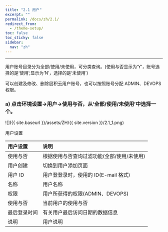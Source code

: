 ```yaml
---
title: "2.1 用户"
excerpt: ""
permalink: /docs/zh/2.1/
redirect_from:
  - /theme-setup/
toc: false
toc_sticky: false
sidebar:
  nav: "zh"
---
```


---
用户账号目录分为全部/使用/未使用，可分类查询。(使用与否显示为‘Y’，账号选择的是‘使用’;显示为‘N’，选择的是‘未使用’)

可以创建及修改、删除层积云用户账号，也可以按照账号分配 ADMIN、DEVOPS 权限。

### a) 点击环境设置→用户→使用与否，从‘全部/使用/未使用’中选择一个。
![]({{ site.baseurl }}/assets/ZH/{{ site.version }}/2.1_1.png)

用户设置

| **用户设置** | **说明** |
| :--- | :--- |
| 使用与否 | 根据使用与否查询过滤功能(全部/使用/未使用) |
| 用户创建 | 切换到用户添加页面 |
| 用户 ID | 用户登登录时，使用的 ID(E-mail 格式) |
| 名称 | 用户名称 |
| 权限 | 用户所获得的权限(ADMIN、DEVOPS) |
| 使用与否 | 当前用户的使用与否 |
| 最后登录时间 | 有关用户最后访问日期的数据信息 |
| 说明 | 用户说明 |
